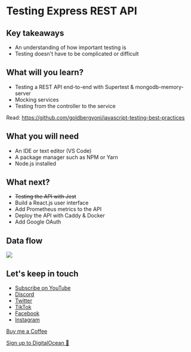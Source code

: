 # Testing Express REST API

## Key takeaways
* An understanding of how important testing is
* Testing doesn't have to be complicated or difficult

## What will you learn?
* Testing a REST API end-to-end with Supertest & mongodb-memory-server
* Mocking services
* Testing from the controller to the service


Read: https://github.com/goldbergyoni/javascript-testing-best-practices

## What you will need
* An IDE or text editor (VS Code)
* A package manager such as NPM or Yarn
* Node.js installed


## What next?
* ~~Testing the API with Jest~~
* Build a React.js user interface
* Add Prometheus metrics to the API
* Deploy the API with Caddy & Docker
* Add Google OAuth

## Data flow
![](./diagrams/data-flow-testing.png)


## Let's keep in touch
- [Subscribe on YouTube](https://www.youtube.com/TomDoesTech)
- [Discord](https://discord.gg/4ae2Esm6P7)
- [Twitter](https://twitter.com/tomdoes_tech)
- [TikTok](https://www.tiktok.com/@tomdoestech)
- [Facebook](https://www.facebook.com/tomdoestech)
- [Instagram](https://www.instagram.com/tomdoestech)

[Buy me a Coffee](https://www.buymeacoffee.com/tomn)

[Sign up to DigitalOcean 💖](https://m.do.co/c/1b74cb8c56f4)
